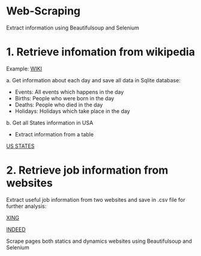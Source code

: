 # Web-Scraping
Extract information using Beautifulsoup and Selenium

# 1. Retrieve infomation from wikipedia
Example: [WIKI](https://en.wikipedia.org/wiki/January_2)

a. Get information about each day and save all data in Sqlite database:
  - Events: All events which happens in the day
  - Births: People who were born in the day
  - Deaths: People who died in the day
  - Holidays: Holidays which take place in the day

b. Get all States information in USA
  - Extract information from a table
  
  [US STATES](https://en.wikipedia.org/wiki/U.S._state)
 
# 2. Retrieve job information from websites
  Extract useful job information from two websites and save in .csv file for further analysis:
   
   [XING](https://www.xing.com 'XING WEBSITE')
   
   [INDEED](https://de.indeed.com "Indeed Website")
   
  
  Scrape pages both statics and dynamics websites using Beautifulsoup and Selenium
